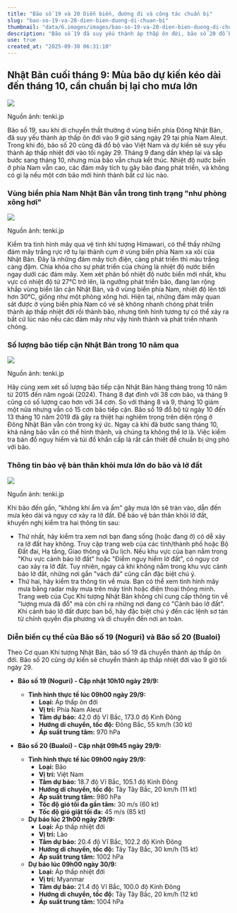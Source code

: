 ```yaml
---
title: "Bão số 19 và 20 Diễn biến, đường đi và công tác chuẩn bị"
slug: "bao-so-19-va-20-dien-bien-duong-di-chuan-bi"
thumbnail: "data/6.images/images/bao-so-19-va-20-dien-bien-duong-di-chuan-bi.webp"
description: "Bão số 19 đã suy yếu thành áp thấp ôn đới, bão số 20 đổ bộ vào Việt Nam và dự kiến cũng suy yếu. Mùa bão vẫn tiếp diễn vào tháng 10, nhiệt độ nước biển quanh Nhật Bản vẫn cao, cần tiếp tục đề phòng mưa lớn và lở đất."
use: true
created_at: "2025-09-30 06:31:10"
---
```


## Nhật Bản cuối tháng 9: Mùa bão dự kiến kéo dài đến tháng 10, cần chuẩn bị lại cho mưa lớn

![](/images/20250929-00031877-tenki-000-1-view.webp)

Nguồn ảnh: tenki.jp

Bão số 19, sau khi di chuyển thất thường ở vùng biển phía Đông Nhật Bản, đã suy yếu thành áp thấp ôn đới vào 9 giờ sáng ngày 29 tại phía Nam Aleut. Trong khi đó, bão số 20 cũng đã đổ bộ vào Việt Nam và dự kiến sẽ suy yếu thành áp thấp nhiệt đới vào tối ngày 29. Tháng 9 đang dần khép lại và sắp bước sang tháng 10, nhưng mùa bão vẫn chưa kết thúc. Nhiệt độ nước biển ở phía Nam vẫn cao, các đám mây tích tụ gây bão đang phát triển, và không có gì lạ nếu một cơn bão mới hình thành bất cứ lúc nào.

### Vùng biển phía Nam Nhật Bản vẫn trong tình trạng "như phòng xông hơi"

![](/images/20250929-00031877-tenki-001-1-view.webp)

Nguồn ảnh: tenki.jp

Kiểm tra tình hình mây qua vệ tinh khí tượng Himawari, có thể thấy những đám mây trắng rực rỡ tụ lại thành cụm ở vùng biển phía Nam xa xôi của Nhật Bản. Đây là những đám mây tích điện, càng phát triển thì màu trắng càng đậm. Chìa khóa cho sự phát triển của chúng là nhiệt độ nước biển ngay dưới các đám mây. Xem xét phân bố nhiệt độ nước biển mới nhất, khu vực có nhiệt độ từ 27°C trở lên, là ngưỡng phát triển bão, đang lan rộng khắp vùng biển lân cận Nhật Bản, và ở vùng biển phía Nam, nhiệt độ lên tới hơn 30°C, giống như một phòng xông hơi. Hiện tại, những đám mây quan sát được ở vùng biển phía Nam có vẻ sẽ không nhanh chóng phát triển thành áp thấp nhiệt đới rồi thành bão, nhưng tình hình tương tự có thể xảy ra bất cứ lúc nào nếu các đám mây như vậy hình thành và phát triển nhanh chóng.

### Số lượng bão tiếp cận Nhật Bản trong 10 năm qua

![](/images/20250929-00031877-tenki-002-1-view.webp)

Nguồn ảnh: tenki.jp

Hãy cùng xem xét số lượng bão tiếp cận Nhật Bản hàng tháng trong 10 năm từ 2015 đến năm ngoái (2024). Tháng 8 đạt đỉnh với 38 cơn bão, và tháng 9 cũng có số lượng cao hơn với 34 cơn. So với tháng 8 và 9, tháng 10 giảm một nửa nhưng vẫn có 15 cơn bão tiếp cận. Bão số 19 đổ bộ từ ngày 10 đến 13 tháng 10 năm 2019 đã gây ra thiệt hại nghiêm trọng trên diện rộng ở Đông Nhật Bản vẫn còn trong ký ức. Ngay cả khi đã bước sang tháng 10, khả năng bão vẫn có thể hình thành, và chúng ta không thể lơ là. Việc kiểm tra bản đồ nguy hiểm và túi đồ khẩn cấp là rất cần thiết để chuẩn bị ứng phó với bão.

### Thông tin bảo vệ bản thân khỏi mưa lớn do bão và lở đất

![](/images/20250929-00031877-tenki-003-1-view.webp)

Nguồn ảnh: tenki.jp

Khi bão đến gần, "không khí ẩm và ấm" gây mưa lớn sẽ tràn vào, dẫn đến mưa kéo dài và nguy cơ xảy ra lở đất. Để bảo vệ bản thân khỏi lở đất, khuyến nghị kiểm tra hai thông tin sau:

*   Thứ nhất, hãy kiểm tra xem nơi bạn đang sống (hoặc đang ở) có dễ xảy ra lở đất hay không. Truy cập trang web của các tỉnh/thành phố hoặc Bộ Đất đai, Hạ tầng, Giao thông và Du lịch. Nếu khu vực của bạn nằm trong "Khu vực cảnh báo lở đất" hoặc "Điểm nguy hiểm lở đất", có nguy cơ cao xảy ra lở đất. Tuy nhiên, ngay cả khi không nằm trong khu vực cảnh báo lở đất, những nơi gần "vách đá" cũng cần đặc biệt chú ý.
*   Thứ hai, hãy kiểm tra thông tin về mưa. Bạn có thể xem tình hình mây mưa bằng radar mây mưa trên máy tính hoặc điện thoại thông minh. Trang web của Cục Khí tượng Nhật Bản không chỉ cung cấp thông tin về "lượng mưa đã đổ" mà còn chỉ ra những nơi đang có "Cảnh báo lở đất". Khi cảnh báo lở đất được ban bố, hãy đặc biệt chú ý đến các lệnh sơ tán từ chính quyền địa phương và di chuyển đến nơi an toàn.

### Diễn biến cụ thể của Bão số 19 (Noguri) và Bão số 20 (Bualoi)

Theo Cơ quan Khí tượng Nhật Bản, bão số 19 đã chuyển thành áp thấp ôn đới. Bão số 20 cũng dự kiến sẽ chuyển thành áp thấp nhiệt đới vào 9 giờ tối ngày 29.

*   **Bão số 19 (Noguri) - Cập nhật 10h10 ngày 29/9:**
    *   **Tình hình thực tế lúc 09h00 ngày 29/9:**
        *   **Loại:** Áp thấp ôn đới
        *   **Vị trí:** Phía Nam Aleut
        *   **Tâm dự báo:** 42.0 độ Vĩ Bắc, 173.0 độ Kinh Đông
        *   **Hướng di chuyển, tốc độ:** Đông Bắc, 55 km/h (30 kt)
        *   **Áp suất trung tâm:** 970 hPa

*   **Bão số 20 (Bualoi) - Cập nhật 09h45 ngày 29/9:**
    *   **Tình hình thực tế lúc 09h00 ngày 29/9:**
        *   **Loại:** Bão
        *   **Vị trí:** Việt Nam
        *   **Tâm dự báo:** 18.7 độ Vĩ Bắc, 105.1 độ Kinh Đông
        *   **Hướng di chuyển, tốc độ:** Tây Tây Bắc, 20 km/h (11 kt)
        *   **Áp suất trung tâm:** 980 hPa
        *   **Tốc độ gió tối đa gần tâm:** 30 m/s (60 kt)
        *   **Tốc độ gió giật tối đa:** 45 m/s (85 kt)
    *   **Dự báo lúc 21h00 ngày 29/9:**
        *   **Loại:** Áp thấp nhiệt đới
        *   **Vị trí:** Lào
        *   **Tâm dự báo:** 20.4 độ Vĩ Bắc, 102.2 độ Kinh Đông
        *   **Hướng di chuyển, tốc độ:** Tây Tây Bắc, 30 km/h (15 kt)
        *   **Áp suất trung tâm:** 1002 hPa
    *   **Dự báo lúc 09h00 ngày 30/9:**
        *   **Loại:** Áp thấp nhiệt đới
        *   **Vị trí:** Myanmar
        *   **Tâm dự báo:** 21.4 độ Vĩ Bắc, 100.0 độ Kinh Đông
        *   **Hướng di chuyển, tốc độ:** Tây Tây Bắc, 20 km/h (12 kt)
        *   **Áp suất trung tâm:** 1004 hPa